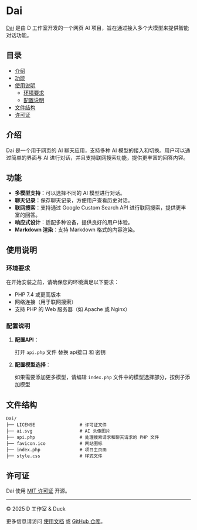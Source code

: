 
# Dai

[Dai](https://github.com/ououduck/Dai) 是由 D 工作室开发的一个网页 AI 项目，旨在通过接入多个大模型来提供智能对话功能。

## 目录

- [介绍](#介绍)
- [功能](#功能)
- [使用说明](#使用说明)
  - [环境要求](#环境要求)
  - [配置说明](#配置说明)
- [文件结构](#文件结构)
- [许可证](#许可证)

## 介绍

Dai 是一个用于网页的 AI 聊天应用，支持多种 AI 模型的接入和切换。用户可以通过简单的界面与 AI 进行对话，并且支持联网搜索功能，提供更丰富的回答内容。

## 功能

- **多模型支持**：可以选择不同的 AI 模型进行对话。
- **聊天记录**：保存聊天记录，方便用户查看历史对话。
- **联网搜索**：支持通过 Google Custom Search API 进行联网搜索，提供更丰富的回答。
- **响应式设计**：适配多种设备，提供良好的用户体验。
- **Markdown 渲染**：支持 Markdown 格式的内容渲染。

## 使用说明

### 环境要求

在开始安装之前，请确保您的环境满足以下要求：

- PHP 7.4 或更高版本
- 网络连接（用于联网搜索）
- 支持 PHP 的 Web 服务器（如 Apache 或 Nginx）

### 配置说明

1. **配置API**：

   打开 `api.php` 文件 替换 api接口 和 密钥 

2. **配置模型选择**：

   如果需要添加更多模型，请编辑 `index.php` 文件中的模型选择部分，按例子添加模型
## 文件结构

```
Dai/
├── LICENSE                 # 许可证文件
├── ai.svg                  # AI 头像图片
├── api.php                 # 处理搜索请求和聊天请求的 PHP 文件
├── favicon.ico             # 网站图标
├── index.php               # 项目主页面
├── style.css               # 样式文件
```

## 许可证

Dai 使用 [MIT 许可证](LICENSE) 开源。

---

© 2025 D 工作室 & Duck

更多信息请访问 [使用文档](https://www.dduck.fun/posts/help-for-dai.html) 或 [GitHub 仓库](https://github.com/ououduck/Dai)。
```

